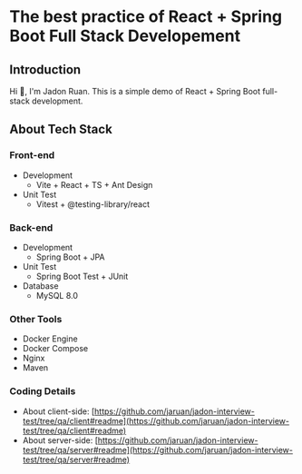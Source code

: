 # The best practice of React + Spring Boot Full Stack Developement 

## Introduction

Hi 👋, I'm Jadon Ruan. This is a simple demo of React + Spring Boot full-stack development.

## About Tech Stack

### Front-end

- Development
  - Vite + React + TS + Ant Design
- Unit Test
  - Vitest + @testing-library/react

### Back-end

- Development
  - Spring Boot + JPA
- Unit Test
  - Spring Boot Test + JUnit
- Database
  - MySQL 8.0

### Other Tools 

- Docker Engine
- Docker Compose
- Nginx
- Maven

### Coding Details
- About client-side: [https://github.com/jaruan/jadon-interview-test/tree/qa/client#readme](https://github.com/jaruan/jadon-interview-test/tree/qa/client#readme)
- About server-side: [https://github.com/jaruan/jadon-interview-test/tree/qa/server#readme](https://github.com/jaruan/jadon-interview-test/tree/qa/server#readme)
